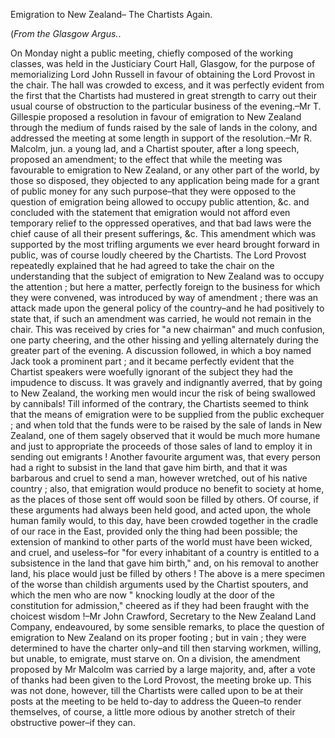 Emigration to New Zealand– The Chartists Again.(*From the Glasgow Argus.*.On Monday night a public meeting, chiefly composed of the working classes, was held in the Justiciary Court Hall, Glasgow, for the purpose of memorializing Lord John Russell in favour of obtaining the Lord Provost in the chair. The hall was crowded to excess, and it was perfectly evident from the first that the Chartists had mustered in great strength to carry out their usual course of obstruction to the particular business of the evening.–Mr T. Gillespie proposed a resolution in favour of emigration to New Zealand through the medium of funds raised by the sale of lands in the colony, and addressed the meeting at some length in support of the resolution.–Mr R. Malcolm, jun. a young lad, and a Chartist spouter, after a long speech, proposed an amendment; to the effect that while the meeting was favourable to emigration to New Zealand, or any other part of the world, by those so disposed, they objected to any application being made for a grant of public money for any such purpose–that they were opposed to the question of emigration being allowed to occupy public attention, &c. and concluded with the statement that emigration would not afford even temporary relief to the oppressed operatives, and that bad laws were the chief cause of all their present sufferings, &c. This amendment which was supported by the most trifling arguments we ever heard brought forward in public, was of course loudly cheered by the Chartists. The Lord Provost repeatedly explained that he had agreed to take the chair on the understanding that the subject of emigration to New Zealand was to occupy the attention ; but here a matter, perfectly foreign to the business for which they were convened, was introduced by way of amendment ; there was an attack made upon the general policy of the country–and he had positively to state that, if such an amendment was carried, he would not remain in the chair. This was received by cries for "a new chairman" and much confusion, one party cheering, and the other hissing and yelling alternately during the greater part of the evening. A discussion followed, in which a boy named Jack took a prominent part ; and it became perfectly evident that the Chartist speakers were woefully ignorant of the subject they had the impudence to discuss. It was gravely and indignantly averred, that by going to New Zealand, the working men would incur the risk of being swallowed by cannibals! Till informed of the contrary, the Chartists seemed to think that the means of emigration were to be supplied from the public exchequer ; and when told that the funds were to be raised by the sale of lands in New Zealand, one of them sagely observed that it would be much more humane and just to appropriate the proceeds of those sales of land to employ it in sending out emigrants ! Another favourite argument was, that every person had a right to subsist in the land that gave him birth, and that it was barbarous and cruel to send a man, however wretched, out of his native country ; also, that emigration would produce no benefit to society at home, as the places of those sent off would soon be filled by others. Of course, if these arguments had always been held good, and acted upon, the whole human family would, to this day, have been crowded together in the cradle of our race in the East, provided only the thing had been possible; the extension of mankind to other parts of the world must have been wicked, and cruel, and useless–for "for every inhabitant of a country is entitled to a subsistence in the land that gave him birth," and, on his removal to another land, his place would just be filled by others ! The above is a mere specimen of the worse than childish arguments used by the Chartist spouters, and which the men who are now " knocking loudly at the door of the constitution for admission," cheered as if they had been fraught with the choicest wisdom !–Mr John Crawford, Secretary to the New Zealand Land Company, endeavoured, by some sensible remarks, to place the question of emigration to New Zealand on its proper footing ; but in vain ; they were determined to have the charter only–and till then starving workmen, willing, but unable, to emigrate, must starve on. On a division, the amendment proposed by Mr Malcolm was carried by a large majority, and, after a vote of thanks had been given to the Lord Provost, the meeting broke up. This was not done, however, till the Chartists were called upon to be at their posts at the meeting to be held to-day to address the Queen–to render themselves, of course, a little more odious by another stretch of their obstructive power–if they can.